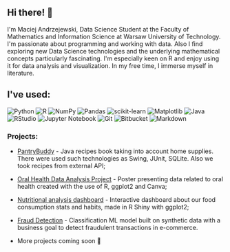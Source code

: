 ## Hi there! 👋

I'm Maciej Andrzejewski, Data Science Student at the Faculty of Mathematics and Information Science at Warsaw University of Technology. I'm passionate about programming and working with data. Also I find exploring new Data Science technologies and the underlying mathematical concepts particularly fascinating. I'm especially keen on R and enjoy using it for data analysis and visualization. In my free time, I immerse myself in literature.

## I've used:

![Python](https://img.shields.io/badge/python-3670A0?style=for-the-badge&logo=python&logoColor=ffdd54) ![R](https://img.shields.io/badge/r-%23276DC3.svg?style=for-the-badge&logo=r&logoColor=white) ![NumPy](https://img.shields.io/badge/numpy-%23013243.svg?style=for-the-badge&logo=numpy&logoColor=white) ![Pandas](https://img.shields.io/badge/pandas-%23150458.svg?style=for-the-badge&logo=pandas&logoColor=white) ![scikit-learn](https://img.shields.io/badge/scikit--learn-%23F7931E.svg?style=for-the-badge&logo=scikit-learn&logoColor=white) ![Matplotlib](https://img.shields.io/badge/Matplotlib-%23ffffff.svg?style=for-the-badge&logo=Matplotlib&logoColor=black) ![Java](https://img.shields.io/badge/java-%23ED8B00.svg?style=for-the-badge&logo=openjdk&logoColor=white) ![RStudio](https://camo.githubusercontent.com/cf8ff9768b611b8cd6a5d5f3fe6e62a98206b0254d8208ca5be9b825c1cbf8f7/68747470733a2f2f696d672e736869656c64732e696f2f62616467652f5253747564696f2d3432383546343f7374796c653d666f722d7468652d6261646765266c6f676f3d7273747564696f266c6f676f436f6c6f723d7768697465) ![Jupyter Notebook](https://camo.githubusercontent.com/0e0f1fb94d3602f6c88fc264493c7c72452fbe16df2f6ba0052ebf2fac6d0663/68747470733a2f2f696d672e736869656c64732e696f2f62616467652f6a7570797465722d2532334641304630302e7376673f7374796c653d666f722d7468652d6261646765266c6f676f3d6a757079746572266c6f676f436f6c6f723d7768697465) ![Git](https://img.shields.io/badge/git-%23F05033.svg?style=for-the-badge&logo=git&logoColor=white) ![Bitbucket](https://img.shields.io/badge/bitbucket-%230047B3.svg?style=for-the-badge&logo=bitbucket&logoColor=white) ![Markdown](https://img.shields.io/badge/markdown-%23000000.svg?style=for-the-badge&logo=markdown&logoColor=white) 

### Projects:

* [PantryBuddy](https://github.com/andrzejewskimaciej/PantryBuddy) - Java recipes book taking into account home supplies. There were used such technologies as Swing, JUnit, SQLite. Also we took recipes from external API;

* [Oral Health Data Analysis Project](https://github.com/andrzejewskimaciej/Projects/tree/main/DataVisualizationTechniquesProjects/Project%201%20%20-%20Poster) - Poster presenting data related to oral health created with the use of R, ggplot2 and Canva;

* [Nutritional analysis dashboard](https://github.com/andrzejewskimaciej/Projects/tree/main/DataVisualizationTechniquesProjects/Project%202%20-%20Dashboard%20about%20us) - Interactive dashboard about  our food consumption stats and habits, made in R Shiny with ggplot2;

* [Fraud Detection](https://github.com/andrzejewskimaciej/ML_Intro_Projects/tree/main/Project%201%20-%20classification) - Classification ML model built on synthetic data with a business goal to detect fraudulent transactions in e-commerce.

* More projects coming soon 👀



<!-- Proudly created with GPRM ( https://gprm.itsvg.in ) -->
